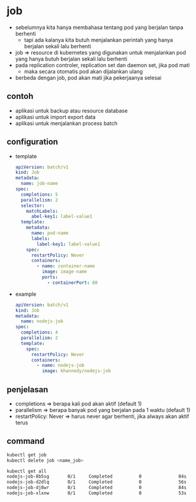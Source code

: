# job
- sebelumnya kita hanya membahasa tentang pod yang berjalan tanpa berhenti
  - tapi ada kalanya kita butuh menjalankan perintah yang hanya berjalan sekali lalu berhenti
- job => resource di kubernetes yang digunakan untuk menjalankan pod yang hanya butuh berjalan sekali lalu berhenti
- pada replication controler, replication set dan daemon set, jika pod mati
  - maka secara otomatis pod akan dijalankan ulang
- berbeda dengan job, pod akan mati jika pekerjaanya selesai

## contoh
- aplikasi untuk backup atau resource database
- aplikasi untuk import export data
- aplikasi untuk menjalankan process batch

## configuration
- template
  ```yaml
  apiVersion: batch/v1
  kind: Job
  metadata:
    name: job-name
  spec:
    completions: 5
    parallelism: 2
    selector:
      matchLabels:
        abel-key1: label-value1
    template:
      metadata:
        name: pod-name
        labels:
          label-key1: label-value1
      spec:
        restartPolicy: Never
        containers:
          - name: container-name
            image: image-name
            ports:
              - containerPort: 80
  ```

- example
  ```yaml
  apiVersion: batch/v1
  kind: Job
  metadata:
    name: nodejs-job
  spec:
    completions: 4
    parallelism: 2
    template:
      spec:
        restartPolicy: Never
        containers:
          - name: nodejs-job
            image: khannedy/nodejs-job
  ```

## penjelasan
- completions => berapa kali pod akan aktif (default 1)
- parallelism => berapa banyak pod yang berjalan pada 1 waktu (default 1)
- restartPolicy: Never => harus never agar berhenti, jika always akan aktif terus

## command
```sh
kubectl get job
kubectl delete job <name_job>

kubectl get all
nodejs-job-8b5sg       0/1     Completed          0              84s
nodejs-job-d2dlq       0/1     Completed          0              56s
nodejs-job-dj8wr       0/1     Completed          0              84s
nodejs-job-xlxnw       0/1     Completed          0              53s
```